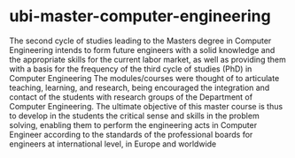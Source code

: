 # ubi-master-computer-engineering
The second cycle of studies leading to the Masters degree in Computer Engineering intends to form future engineers with a solid knowledge and the appropriate skills for the current labor market, as well as providing them with a basis for the frequency of the third cycle of studies (PhD) in Computer Engineering
The modules/courses were thought of to articulate teaching, learning, and research, being encouraged the integration and contact of the students with research groups of the Department of Computer Engineering. The ultimate objective of this master course is thus to develop in the students the critical sense and skills in the problem solving, enabling them to perform the engineering acts in Computer Engineer according to the standards of the professional boards for engineers at international level, in Europe and worldwide

